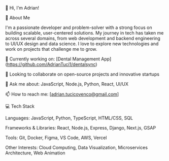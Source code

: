 👋 Hi, I'm Adrian!

🚀 About Me

I'm a passionate developer and problem-solver with a strong focus on building scalable, user-centered solutions. My journey in tech has taken me 
across several domains, from web development and backend engineering to UI/UX design and data science. I love to explore new technologies and work on projects that challenge me to grow.


🔭 Currently working on: [Dental Management App] (https://github.com/AdrianTuci1/dentalsync)

👯 Looking to collaborate on open-source projects and innovative startups

💬 Ask me about: JavaScript, Node.js, Python, React, UI/UX

📫 How to reach me: [adrian.tucicovenco@gmail.com]


💻 Tech Stack

Languages: JavaScript, Python, TypeScript, HTML/CSS, SQL

Frameworks & Libraries: React, Node.js, Express, Django, Next.js, GSAP

Tools: Git, Docker, Figma, VS Code, AWS, Vercel

Other Interests: Cloud Computing, Data Visualization, Microservices Architecture, Web Animation
